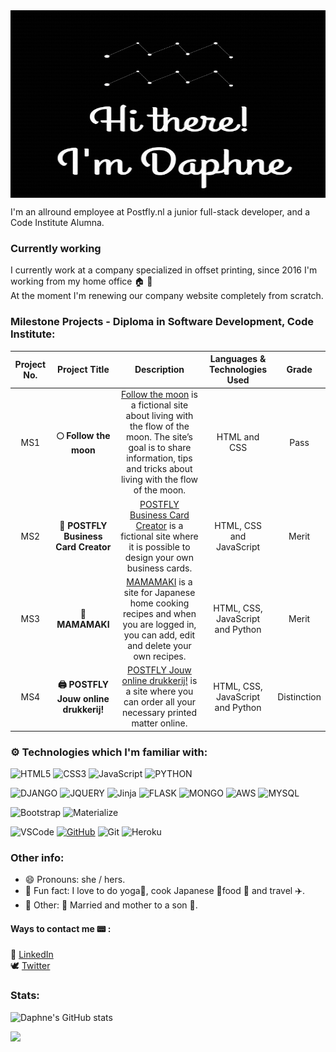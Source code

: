 <img align="center" src="https://github.com/Daph1986/Daph1986/blob/main/Bewegend%20logo%20500x500%20%20px.gif" alt="Daphne" width=550px height=300px/>

I'm an allround employee at Postfly.nl a junior full-stack developer, and a Code Institute Alumna.

### Currently working

I currently work at a company specialized in offset printing, since 2016 I'm working from my home office :house: 🏢  <br>
At the moment I'm renewing our company website completely from scratch.

### Milestone Projects - Diploma in Software Development, Code Institute:

| Project No. | Project Title | Description | Languages & Technologies Used | Grade |
| :---: | :---: | :---: | :---: | :---: |
| MS1 | **:full_moon: Follow the moon** | [Follow the moon](https://github.com/Daph1986/Follow-the-moon) is a fictional site about living with the flow of the moon. The site’s goal is to share information, tips and tricks about living with the flow of the moon.| HTML and CSS | Pass | 
| MS2 | **:art: POSTFLY Business Card Creator** | [POSTFLY Business Card Creator](https://github.com/Daph1986/Postfly-business-card-creator) is a fictional site where it is possible to design your own business cards.  | HTML, CSS and JavaScript | Merit | 
| MS3 | **:sushi: MAMAMAKI** | [MAMAMAKI](https://github.com/Daph1986/mamamaki) is a site for Japanese home cooking recipes and when you are logged in, you can add, edit and delete your own recipes.  | HTML, CSS, JavaScript and Python | Merit | 
| MS4 | **:printer: POSTFLY Jouw online drukkerij!** | [POSTFLY Jouw online drukkerij!](https://github.com/Daph1986/postfly_jouw_online_drukkerij) is a site where you can order all your necessary printed matter online.  | HTML, CSS, JavaScript and Python | Distinction | 

### :gear: Technologies which I'm familiar with:
![HTML5](https://img.shields.io/badge/HTML5%20-%23E34F26.svg?&style=for-the-badge&logo=HTML5&logoColor=FFFFFF)
![CSS3](https://img.shields.io/badge/CSS3%20-%231572B6.svg?&style=for-the-badge&logo=CSS3&logoColor=FFFFFF)
![JavaScript](https://img.shields.io/badge/JavaScript%20-%23323330.svg?&style=for-the-badge&logo=JavaScript&logoColor=F7DF1E)
![PYTHON](https://img.shields.io/badge/Python-3776AB?style=for-the-badge&logo=python&logoColor=white)<br>

![DJANGO](https://img.shields.io/badge/Django-092E20?style=for-the-badge&logo=django&logoColor=white)
![JQUERY](https://img.shields.io/badge/jQuery-0769AD?style=for-the-badge&logo=jquery&logoColor=white)
![Jinja](https://img.shields.io/badge/Jinja%20-%23000000.svg?&style=for-the-badge&logo=Jinja&logoColor=B41717)
![FLASK](https://img.shields.io/badge/Flask-000000?style=for-the-badge&logo=flask&logoColor=white)
![MONGO](https://img.shields.io/badge/MongoDB-4EA94B?style=for-the-badge&logo=mongodb&logoColor=white)
![AWS](https://img.shields.io/badge/Amazon_AWS-232F3E?style=for-the-badge&logo=amazon-aws&logoColor=white)
![MYSQL](https://img.shields.io/badge/MySQL-00000F?style=for-the-badge&logo=mysql&logoColor=white)<br>

![Bootstrap](https://img.shields.io/badge/Bootstrap%20-%23563D7C.svg?&style=for-the-badge&logo=Bootstrap&logoColor=FFFFFF)
![Materialize](https://img.shields.io/badge/Materialize%20-%23EE6E73.svg?&style=for-the-badge&logo=Materialize&logoColor=FFFFFF) <br>

![VSCode](https://img.shields.io/badge/VSCode%20-%232B2B30.svg?&style=for-the-badge&logo=Visual%20Studio%20Code&logoColor=007ACC)
[![GitHub](https://img.shields.io/badge/GitHub%20-%23181717.svg?&style=for-the-badge&logo=GitHub&logoColor=FFFFFF)](https://github.com/irinatu17)
![Git](https://img.shields.io/badge/Git%20-%23302F2F.svg?&style=for-the-badge&logo=Git&logoColor=F05032)
![Heroku](https://img.shields.io/badge/Heroku%20-%23430098.svg?&style=for-the-badge&logo=Heroku&logoColor=FFFFFF)

### Other info:
- 😄 Pronouns: she / hers.
- :sunrise: Fun fact: I love to do yoga🙏, cook Japanese :crossed_flags:food 🍱 and travel ✈️.
- :love_hotel: Other: 💓 Married and mother to a son 💙.

#### Ways to contact me :pager: :
:handshake: [LinkedIn](https://www.linkedin.com/in/daphne-heimgartner/)<br>
:dove: [Twitter](https://twitter.com/Daphn1986)

### Stats:

![Daphne's GitHub stats](https://github-readme-stats.vercel.app/api?username=daph1986&show_icons=true&theme=omni)


![](https://komarev.com/ghpvc/?username=daph1986&color=blueviolet&style=flat-square)


